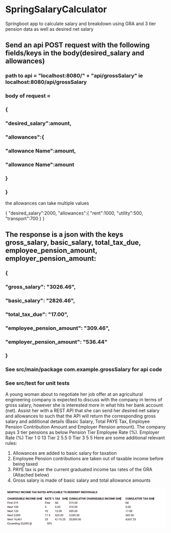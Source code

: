 # SpringSalaryCalculator
Springboot app to calculate salary and breakdown using GRA and 3 tier pension data as well as desired net salary

## Send an api POST request with the following fields/keys in the body(desired_salary and allowances)
### path to api = "localhost:8080/" + "api/grossSalary" ie localhost:8080/api/grossSalary
### body of request = 
### {
###    "desired_salary":amount,
###    "allowances":{
###        "allowance Name":amount,
###        "allowance Name":amount
###    }
### }
 
 the allowances can take multiple values  

 {
    "desired_salary":2000,
    "allowances":{
        "rent":1000,
        "utility":500,
        "transport":700
    }
 }
 
 
 ## The response is a json  with the keys gross_salary, basic_salary, total_tax_due, employee_pension_amount, employer_pension_amount:
 ###  {
 ###   "gross_salary": "3026.46",
 ###   "basic_salary": "2826.46",
 ###   "total_tax_due": "17.00",
 ###   "employee_pension_amount": "309.46",
 ###   "employer_pension_amount": "536.44"
### }
 
  ###  See src/main/package com.example.grossSalary for api code
  ### See src/test for unit tests
  
  

A young woman about to negotiate her job offer at an agricultural engineering company is expected to discuss with the company in terms of gross salary, however she is interested more in what hits her bank account (net). Assist her with a REST API that she can send her desired net salary and allowances to such that the API will return the corresponding gross salary and additional details (Basic Salary, Total PAYE Tax, Employee Pension Contribution Amount and Employer Pension amount).
The company pays 3 tier pensions as below
Pension Tier         Employee Rate (%).    Employer Rate (%)
Tier 1                    0                                  13
Tier 2                    5.5                                0
Tier 3                    5                                   5
Here are some additional relevant rules:
1.	Allowances are added to basic salary for taxation
2.	Employee Pension contributions are taken out of taxable income before being taxed
3.	PAYE tax is per the current graduated income tax rates of the GRA (Attached below)
4.	Gross salary is made of basic salary and total allowance amounts


![alt text](https://github.com/RayhanTabase/SpringSalaryCalculator/blob/main/thumbnail.png?raw=true)
 
 
 
 
 
 
 
